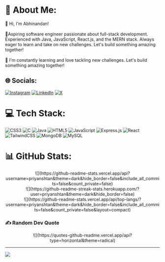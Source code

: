 # 💫 About Me:
👋 Hi, I'm Abhinandan!<br><br>🚀Aspiring software engineer passionate about full-stack development. Experienced with Java, JavaScript, React.js, and the MERN stack. Always eager to learn and take on new challenges. Let's build something amazing together!<br><br>🌱 I'm constantly learning and love tackling new challenges. Let's build something amazing together!


## 🌐 Socials:
[![Instagram](https://img.shields.io/badge/Instagram-%23E4405F.svg?logo=Instagram&logoColor=white)](https://instagram.com/https://www.instagram.com/tanwar.9998/) [![LinkedIn](https://img.shields.io/badge/LinkedIn-%230077B5.svg?logo=linkedin&logoColor=white)](https://linkedin.com/in/https://www.linkedin.com/in/priyansh-tanwar-03783217a/) [![X](https://img.shields.io/badge/X-black.svg?logo=X&logoColor=white)](https://x.com/Priyansh_1909) 

# 💻 Tech Stack:
![CSS3](https://img.shields.io/badge/css3-%231572B6.svg?style=for-the-badge&logo=css3&logoColor=white) ![C](https://img.shields.io/badge/c-%2300599C.svg?style=for-the-badge&logo=c&logoColor=white) ![Java](https://img.shields.io/badge/java-%23ED8B00.svg?style=for-the-badge&logo=openjdk&logoColor=white) ![HTML5](https://img.shields.io/badge/html5-%23E34F26.svg?style=for-the-badge&logo=html5&logoColor=white) ![JavaScript](https://img.shields.io/badge/javascript-%23323330.svg?style=for-the-badge&logo=javascript&logoColor=%23F7DF1E) ![Express.js](https://img.shields.io/badge/express.js-%23404d59.svg?style=for-the-badge&logo=express&logoColor=%2361DAFB) ![React](https://img.shields.io/badge/react-%2320232a.svg?style=for-the-badge&logo=react&logoColor=%2361DAFB) ![TailwindCSS](https://img.shields.io/badge/tailwindcss-%2338B2AC.svg?style=for-the-badge&logo=tailwind-css&logoColor=white) ![MongoDB](https://img.shields.io/badge/MongoDB-%234ea94b.svg?style=for-the-badge&logo=mongodb&logoColor=white) ![MySQL](https://img.shields.io/badge/mysql-4479A1.svg?style=for-the-badge&logo=mysql&logoColor=white)
# 📊 GitHub Stats:
<div align="center">
![](https://github-readme-stats.vercel.app/api?username=priyanshtan&theme=dark&hide_border=false&include_all_commits=false&count_private=false)<br/>
![](https://github-readme-streak-stats.herokuapp.com/?user=priyanshtan&theme=dark&hide_border=false)<br/>
![](https://github-readme-stats.vercel.app/api/top-langs/?username=priyanshtan&theme=dark&hide_border=false&include_all_commits=false&count_private=false&layout=compact)
  
</div>


### ✍️ Random Dev Quote
<div align="center">
![](https://quotes-github-readme.vercel.app/api?type=horizontal&theme=radical)
  
</div>


---
[![](https://visitcount.itsvg.in/api?id=priyanshtan&icon=0&color=0)](https://visitcount.itsvg.in)

<!-- Proudly created with GPRM ( https://gprm.itsvg.in ) -->
